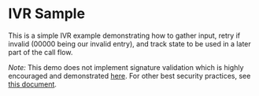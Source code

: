 # IVR Sample

This is a simple IVR example demonstrating  how to gather input, retry if invalid (00000 being our invalid entry), and track state to be used in a later part of the call flow.

*Note:* This demo does not implement signature validation which is highly encouraged and demonstrated [here](https://www.twilio.com/docs/usage/tutorials/how-to-secure-your-express-app-by-validating-incoming-twilio-requests). For other best security practices, see [this document](https://www.twilio.com/docs/usage/security).
